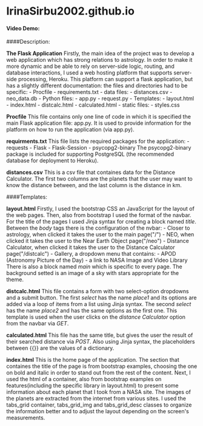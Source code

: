 # IrinaSirbu2002.github.io
#### Video Demo: <URL HERE>
####Description:

**The Flask Application**
    Firstly, the main idea of the project was to develop a web application which has strong relations to astrology. In order to make it more dynamic and be able to rely on server-side logic, routing, and database interactions, I used a web hosting platform that supports server-side processing, Heroku. This platform can support a flask application, but has a slightly different documentation: the files and directories had to be specific:
    - Procfile
    - requirements.txt
    - data files:
      - distances.csv
      - neo_data.db
    - Python files:
      - app.py
      - request.py
    - Templates:
      - layout.html
      - index.html
      - distcalc.html
      - calculated.html
    - static files:
      - styles.css

**Procfile**
    This file contains only one line of code in which it is specified the main Flask application file: app.py. It is used to provide information for the platform on how to run the application (via app.py).

**requirments.txt**
    This file lists the required packages for the application:
    - requests
    - Flask
    - Flask-Session
    - psycopg2-binary
    The psycopg2-binary package is included for supporting PostgreSQL (the recommended database for deployment to Heroku). 

**distances.csv**
    This is a csv file that containes data for the Distance Calculator. The first two columns are the planets that the user may want to know the distance between, and the last column is the distance in km.

####Templates:

**layout.html**
    Firstly, I used the bootstrap CSS an JavaScript for the layout of the web pages. Then, also from bootstrap I used the format of the navbar. For the title of the pages I used Jinja syntax for creating a block named _title_.
    Between the _body_ tags there is the configuration of the nvbar:
    - Closer to astrology, when clicked it takes the user to the main page("/")
    - NEO, when clicked it takes the user to the Near Earth Object page("/neo")
    - Distance Calculator, when clicked it takes the user to the Distance Calculator page("/distcalc")
    - Gallery, a dropdown menu that contains:
      - APOD (Astronomy Picture of the Day)
      - a link to NASA Image and Video Library
    There is also a block named _main_ which is specific to every page.
    The background setted is an image of a sky with stars appropriate for the theme.

**distcalc.html**
    This file contains a form with two select-option dropdowns and a submit button. The first _select_ has the name _place1_ and its options are added via a loop of items from a list using Jinja syntax. The second _select_ has the name _place2_ and has the same options as the first one. This template is used when the user clicks on the _distance Calculator_ option from the navbar via _GET_.

**calculated.html**
    This file has the same title, but gives the user the result of their searched distance via _POST_. Also using Jinja syntax, the placeholders between {{}} are the values of a dictionary.

**index.html**
    This is the home page of the application. The section that containes the title of the page is from bootstrap examples, choosing the one on bold and italic in order to stand out from the rest of the content. Next, I used the html of a container, also from bootstrap examples on features(including the specific library in layout.html) to present some information about each planet that I took from a NASA site. The images of the planets are extracted from the internet from various sites. I used the tabs_grid container, tabs_grid_img and tabs_grid_desc classes to organize the information better and to adjust the layout depending on the screen's measurements.

    